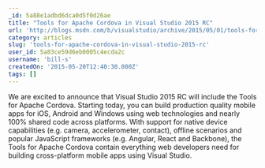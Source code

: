 ```yaml
---
_id: 5a88e1adbd6dca0d5f0d26ae
title: "Tools for Apache Cordova in Visual Studio 2015 RC"
url: 'http://blogs.msdn.com/b/visualstudio/archive/2015/05/01/tools-for-apache-cordova-in-visual-studio-2015-rc.aspx?CR_CC=200629619'
category: articles
slug: 'tools-for-apache-cordova-in-visual-studio-2015-rc'
user_id: 5a83ce59d6eb0005c4ecda2c
username: 'bill-s'
createdOn: '2015-05-20T12:40:30.000Z'
tags: []
---
```


We are excited to announce that Visual Studio 2015 RC will include the Tools for Apache Cordova. Starting today, you can build production quality mobile apps for iOS, Android and Windows using web technologies and nearly 100% shared code across platforms. With support for native device capabilities (e.g. camera, accelerometer, contact), offline scenarios and popular JavaScript frameworks (e.g. Angular, React and Backbone), the Tools for Apache Cordova contain everything web developers need for building cross-platform mobile apps using Visual Studio.
